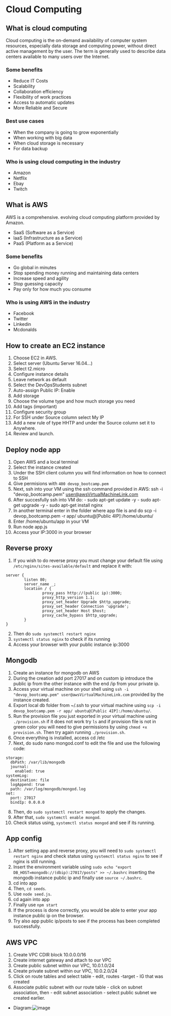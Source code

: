# Cloud Computing

## What is cloud computing

Cloud computing is the on-demand availability of computer system resources, especially data storage and computing power, without direct active management by the user. The term is generally used to describe data centers available to many users over the Internet.

### Some benefits

- Reduce IT Costs
- Scalability
- Collaboration efficiency
- Flexibility of work practices
- Access to automatic updates
- More Reliable and Secure

### Best use cases

- When the company is going to grow exponentially
- When working with big data
- When cloud storage is necessary
- For data backup

### Who is using cloud computing in the industry

- Amazon
- Netflix
- Ebay
- Twitch

## What is AWS

AWS is a comprehensive. evolving cloud computing platform provided by Amazon.

- SaaS (Software as a Service)
- laaS (Infrastructure as a Service)
- PaaS (Platform as a Service)

### Some benefits

- Go global in minutes
- Stop spending money running and maintaining data centers
- Increase speed and agility
- Stop guessing capacity
- Pay only for how much you consume

### Who is using AWS in the industry

- Facebook
- Twitter
- Linkedin
- Mcdonalds

## How to create an EC2 instance

1. Choose EC2 in AWS.
2. Select server (Ubuntu Server 16.04...)
3. Select t2.micro
4. Configure instance details
5. Leave network as default
6. Select the DevOpsStudents subnet
7. Auto-assign Public IP: Enable
8. Add storage
9. Choose the volume type and how much storage you need
10. Add tags (important)
11. Configure security group
12. For SSH under Source column select My IP
12. Add a new rule of type HHTP and under the Source column set it to Anywhere.
13. Review and launch.

## Deploy node app

1. Open AWS and a local terminal
2. Select the instance created
3. Under the SSH client column you will find information on how to connect to SSH
4. Give permisions with `400 devop_bootcamp.pem`
5. Next, ssh into your VM using the ssh command provided in AWS: ssh -i "devop_bootcamp.pem" user@awsVirtualMachineLink.com
6. After succesfully ssh into VM do:
			- sudo apt-get update -y
			- sudo apt-get upgrade -y
			- sudo apt-get install nginx
7. In another terminal enter in the folder where app file is and do scp -i devop_bootcamp.pem -r app/ ubuntu@[Public 4IP]:/home/ubuntu/
8. Enter /home/ubuntu/app in your VM
9. Run node app.js
10. Access your IP:3000 in your browser

## Reverse proxy

1. If you wish to do reverse proxy you must change your default file using `/etc/nginx/sites-available/default` and replace it with:
```
server {
        listen 80;
        server_name _;
        location / {
                proxy_pass http://(public ip):3000;
                proxy_http_version 1.1;
                proxy_set_header Upgrade $http_upgrade;
                proxy_set_header Connection 'upgrade';
                proxy_set_header Host $host;
                proxy_cache_bypass $http_upgrade;
        }
}
```
2. Then do `sudo systemctl restart nginx`
3. `systemctl status nginx` to check if its running
4. Access your browser with your public instance ip:3000

## Mongodb

1. Create an instance for mongodb on AWS
2. During the creation add port 27017 and on custom ip introduce the public ip from the other instance with the end /ip from your private ip.
3. Access your virtual machine on your shell using `ssh -i "devop_bootcamp.pem" user@awsVirtualMachineLink.com` provided by the instance created.
4. Export local db folder from ~/.ssh to your virtual machine using `scp -i devop_bootcamp.pem -r app/ ubuntu@[Public 4IP]:/home/ubuntu/`.
5. Run the provision file you just exported in your virtual machine using `./provision.sh` if it does not work try `ls` and if provision file is not in green color you will need to give permissions by using `chmod +x provision.sh`. Then try again running `./provision.sh`.
6. Once everything is installed, access cd /etc
7. Next, do sudo nano mongod.conf to edit the file and use the following code:
```
storage:
  dbPath: /var/lib/mongodb
  journal:
    enabled: true
systemLog:
  destination: file
  logAppend: true
  path: /var/log/mongodb/mongod.log
net:
  port: 27017
  bindIp: 0.0.0.0
```
8. Then, do `sudo systemctl restart mongod` to apply the changes.
9. After that, `sudo systemctl enable mongod`.
10. Check status using, `systemctl status mongod` and see if its running.

## App config

1. After setting app and reverse proxy, you will need to `sudo systemctl restart nginx` and check status using `systemctl status nginx` to see if nginx is still running.
2. Insert the environment variable using `sudo echo "export DB_HOST=mongodb://(dbip):27017/posts" >> ~/.bashrc` inserting the mongodb instance public ip and finally use `source ~/.bashrc`.
3. cd into app
4. Then, `cd seeds`.
5. Use `node seed.js`.
6. cd again into app
7. Finally use `npm start`
8. If the process is done correctly, you would be able to enter your app instance public ip on the browser.
9. Try also app public ip/posts to see if the process has been completed successfully.

## AWS VPC

1. Create VPC CDIR block 10.0.0.0/16
2. Create internet gateway and attach to our VPC
3. Create public subnet within our VPC, 10.0.1.0/24
4. Create private subnet within our VPC, 10.0.2.0/24
5. Click on route tables and select table - edit, routes -target - IG that was created
6. Associate public subnet with our route table - click on subnet association, then - edit subnet association - select public subnet we created earlier.
- Diagram:![image](https://user-images.githubusercontent.com/74541774/122251331-503bb680-cec2-11eb-96ea-9c3a2ce99890.png)

